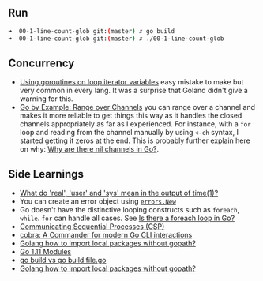 ## Run

```bash
➜  00-1-line-count-glob git:(master) ✗ go build
➜  00-1-line-count-glob git:(master) ✗ ./00-1-line-count-glob
```

## Concurrency

 - [Using goroutines on loop iterator variables](https://github.com/golang/go/wiki/CommonMistakes#using-goroutines-on-loop-iterator-variables) easy mistake to make but very common in every lang. It was a surprise that Goland didn't give a warning for this.
 - [Go by Example: Range over Channels](https://gobyexample.com/range-over-channels) you can range over a channel and makes it more reliable to get things this way as it handles the closed channels appropriately as far as I experienced. For instance, with a `for` loop and reading from the channel manually by using `<-ch` syntax, I started getting it zeros at the end. This is probably further explain here on why: [Why are there nil channels in Go?](https://medium.com/justforfunc/why-are-there-nil-channels-in-go-9877cc0b2308).

## Side Learnings

 - [What do 'real', 'user' and 'sys' mean in the output of time(1)?](https://stackoverflow.com/questions/556405/what-do-real-user-and-sys-mean-in-the-output-of-time1/556411#556411)
 - You can create an error object using [`errors.New`](https://golang.org/pkg/errors/#example_New)
 - Go doesn't have the distinctive looping constructs such as `foreach`, `while`. `for` can handle all cases. See [Is there a foreach loop in Go?](https://stackoverflow.com/a/7782507/463785)
 - [Communicating Sequential Processes (CSP)](http://www.usingcsp.com/)
 - [cobra: A Commander for modern Go CLI interactions](https://github.com/spf13/cobra)
 - [Golang how to import local packages without gopath?](https://stackoverflow.com/questions/17539407/golang-how-to-import-local-packages-without-gopath)
 - [Go 1.11 Modules](https://github.com/golang/go/wiki/Modules)
 - [go build vs go build file.go](https://stackoverflow.com/questions/19234445/go-build-vs-go-build-file-go)
 - [Golang how to import local packages without gopath?](https://stackoverflow.com/questions/17539407/golang-how-to-import-local-packages-without-gopath)
